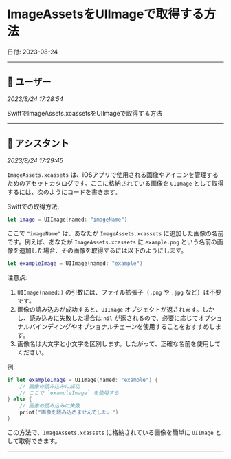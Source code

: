 # ImageAssetsをUIImageで取得する方法

日付: 2023-08-24

---

## 👤 ユーザー
*2023/8/24 17:28:54*

SwiftでImageAssets.xcassetsをUIImageで取得する方法

---

## 🤖 アシスタント
*2023/8/24 17:29:45*

`ImageAssets.xcassets` は、iOSアプリで使用される画像やアイコンを管理するためのアセットカタログです。ここに格納されている画像を `UIImage` として取得するには、次のようにコードを書きます。

Swiftでの取得方法:
```swift
let image = UIImage(named: "imageName")
```

ここで `"imageName"` は、あなたが `ImageAssets.xcassets` に追加した画像の名前です。例えば、あなたが `ImageAssets.xcassets` に `example.png` という名前の画像を追加した場合、その画像を取得するには以下のようにします。

```swift
let exampleImage = UIImage(named: "example")
```

注意点:
1. `UIImage(named:)` の引数には、ファイル拡張子（`.png` や `.jpg` など）は不要です。
2. 画像の読み込みが成功すると、`UIImage` オブジェクトが返されます。しかし、読み込みに失敗した場合は `nil` が返されるので、必要に応じてオプショナルバインディングやオプショナルチェーンを使用することをおすすめします。
3. 画像名は大文字と小文字を区別します。したがって、正確な名前を使用してください。

例:

```swift
if let exampleImage = UIImage(named: "example") {
    // 画像の読み込みに成功
    // ここで `exampleImage` を使用する
} else {
    // 画像の読み込みに失敗
    print("画像を読み込めませんでした。")
}
```

この方法で、`ImageAssets.xcassets` に格納されている画像を簡単に `UIImage` として取得できます。

---

